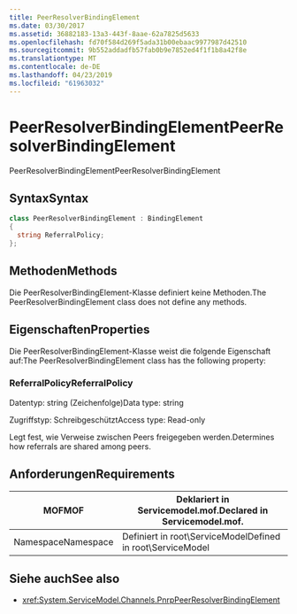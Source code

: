 ```yaml
---
title: PeerResolverBindingElement
ms.date: 03/30/2017
ms.assetid: 36882183-13a3-443f-8aae-62a7825d5633
ms.openlocfilehash: fd70f584d269f5ada31b00ebaac9977987d42510
ms.sourcegitcommit: 9b552addadfb57fab0b9e7852ed4f1f1b8a42f8e
ms.translationtype: MT
ms.contentlocale: de-DE
ms.lasthandoff: 04/23/2019
ms.locfileid: "61963032"
---
```

# <a name="peerresolverbindingelement"></a><span data-ttu-id="72a47-102">PeerResolverBindingElement</span><span class="sxs-lookup"><span data-stu-id="72a47-102">PeerResolverBindingElement</span></span>
<span data-ttu-id="72a47-103">PeerResolverBindingElement</span><span class="sxs-lookup"><span data-stu-id="72a47-103">PeerResolverBindingElement</span></span>  
  
## <a name="syntax"></a><span data-ttu-id="72a47-104">Syntax</span><span class="sxs-lookup"><span data-stu-id="72a47-104">Syntax</span></span>  
  
```csharp
class PeerResolverBindingElement : BindingElement  
{  
  string ReferralPolicy;  
};  
```  
  
## <a name="methods"></a><span data-ttu-id="72a47-105">Methoden</span><span class="sxs-lookup"><span data-stu-id="72a47-105">Methods</span></span>  
 <span data-ttu-id="72a47-106">Die PeerResolverBindingElement-Klasse definiert keine Methoden.</span><span class="sxs-lookup"><span data-stu-id="72a47-106">The PeerResolverBindingElement class does not define any methods.</span></span>  
  
## <a name="properties"></a><span data-ttu-id="72a47-107">Eigenschaften</span><span class="sxs-lookup"><span data-stu-id="72a47-107">Properties</span></span>  
 <span data-ttu-id="72a47-108">Die PeerResolverBindingElement-Klasse weist die folgende Eigenschaft auf:</span><span class="sxs-lookup"><span data-stu-id="72a47-108">The PeerResolverBindingElement class has the following property:</span></span>  
  
### <a name="referralpolicy"></a><span data-ttu-id="72a47-109">ReferralPolicy</span><span class="sxs-lookup"><span data-stu-id="72a47-109">ReferralPolicy</span></span>  
 <span data-ttu-id="72a47-110">Datentyp: string (Zeichenfolge)</span><span class="sxs-lookup"><span data-stu-id="72a47-110">Data type: string</span></span>  
  
 <span data-ttu-id="72a47-111">Zugriffstyp: Schreibgeschützt</span><span class="sxs-lookup"><span data-stu-id="72a47-111">Access type: Read-only</span></span>  
  
 <span data-ttu-id="72a47-112">Legt fest, wie Verweise zwischen Peers freigegeben werden.</span><span class="sxs-lookup"><span data-stu-id="72a47-112">Determines how referrals are shared among peers.</span></span>  
  
## <a name="requirements"></a><span data-ttu-id="72a47-113">Anforderungen</span><span class="sxs-lookup"><span data-stu-id="72a47-113">Requirements</span></span>  
  
|<span data-ttu-id="72a47-114">MOF</span><span class="sxs-lookup"><span data-stu-id="72a47-114">MOF</span></span>|<span data-ttu-id="72a47-115">Deklariert in Servicemodel.mof.</span><span class="sxs-lookup"><span data-stu-id="72a47-115">Declared in Servicemodel.mof.</span></span>|  
|---------|-----------------------------------|  
|<span data-ttu-id="72a47-116">Namespace</span><span class="sxs-lookup"><span data-stu-id="72a47-116">Namespace</span></span>|<span data-ttu-id="72a47-117">Definiert in root\ServiceModel</span><span class="sxs-lookup"><span data-stu-id="72a47-117">Defined in root\ServiceModel</span></span>|  
  
## <a name="see-also"></a><span data-ttu-id="72a47-118">Siehe auch</span><span class="sxs-lookup"><span data-stu-id="72a47-118">See also</span></span>

- <xref:System.ServiceModel.Channels.PnrpPeerResolverBindingElement>
